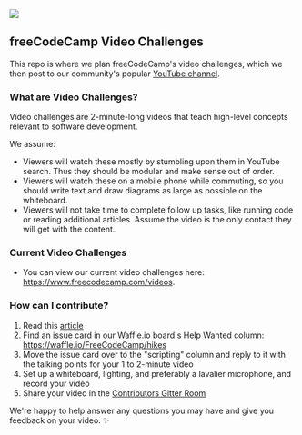 ![](https://s3.amazonaws.com/freecodecamp/wide-social-banner.png)

## freeCodeCamp Video Challenges
This repo is where we plan freeCodeCamp's video challenges, which we then post to our community's popular [YouTube channel](https://www.youtube.com/freecodecamp).

### What are Video Challenges?
Video challenges are 2-minute-long videos that teach high-level concepts relevant to software development. 

We assume:
- Viewers will watch these mostly by stumbling upon them in YouTube search. Thus they should be modular and make sense out of order.
- Viewers will watch these on a mobile phone while commuting, so you should write text and draw diagrams as large as possible on the whiteboard.
- Viewers will not take time to complete follow up tasks, like running code or reading additional articles. Assume the video is the only contact they will get with the content.

### Current Video Challenges
- You can view our current video challenges here: https://www.freecodecamp.com/videos.

### How can I contribute?
1. Read this [article](https://medium.freecodecamp.com/let-s-go-for-a-hike-here-s-your-map-4301df6e3801#.f91m4eq85)
2. Find an issue card in our Waffle.io board's Help Wanted column: https://waffle.io/FreeCodeCamp/hikes
3. Move the issue card over to the "scripting" column and reply to it with the talking points for your 1 to 2-minute video
4. Set up a whiteboard, lighting, and preferably a lavalier microphone, and record your video
5. Share your video in the [Contributors Gitter Room](https://gitter.im/freecodecamp/contributors)

We're happy to help answer any questions you may have and give you feedback on your video. :sparkles: 
